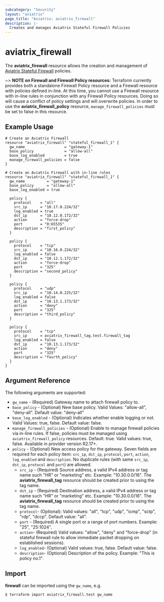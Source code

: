 ```yaml
---
subcategory: "Security"
layout: "aviatrix"
page_title: "Aviatrix: aviatrix_firewall"
description: |-
  Creates and manages Aviatrix Stateful Firewall Policies
---
```


# aviatrix_firewall

The **aviatrix_firewall** resource allows the creation and management of [Aviatrix Stateful Firewall](https://docs.aviatrix.com/HowTos/stateful_firewall_faq.html) policies.

~> **NOTE on Firewall and Firewall Policy resources:** Terraform currently provides both a standalone Firewall Policy resource and a Firewall resource with policies defined in-line. At this time, you cannot use a Firewall resource with in-line rules in conjunction with any Firewall Policy resources. Doing so will cause a conflict of policy settings and will overwrite policies. In order to use the **aviatrix_firewall_policy** resource, `manage_firewall_policies` must be set to false in this resource.

## Example Usage

```hcl
# Create an Aviatrix Firewall
resource "aviatrix_firewall" "stateful_firewall_1" {
  gw_name                  = "gateway-1"
  base_policy              = "allow-all"
  base_log_enabled         = true
  manage_firewall_policies = false
}
```

```hcl
# Create an Aviatrix Firewall with in-line rules
resource "aviatrix_firewall" "stateful_firewall_1" {
  gw_name          = "gateway-1"
  base_policy      = "allow-all"
  base_log_enabled = true

  policy {
    protocol    = "all"
    src_ip      = "10.17.0.224/32"
    log_enabled = true
    dst_ip      = "10.12.0.172/32"
    action      = "force-drop"
    port        = "0:65535"
    description = "first_policy"
  }

  policy {
    protocol    = "tcp"
    src_ip      = "10.16.0.224/32"
    log_enabled = false
    dst_ip      = "10.12.1.172/32"
    action      = "force-drop"
    port        = "325"
    description = "second_policy"
  }

  policy {
    protocol    = "udp"
    src_ip      = "10.14.0.225/32"
    log_enabled = false
    dst_ip      = "10.13.1.173/32"
    action      = "deny"
    port        = "325"
    description = "third_policy"
  }

  policy {
    protocol    = "tcp"
    src_ip      = aviatrix_firewall_tag.test.firewall_tag
    log_enabled = false
    dst_ip      = "10.13.1.173/32"
    action      = "deny"
    port        = "325"
    description = "fourth_policy"
  }
}
```

## Argument Reference

The following arguments are supported:

* `gw_name` - (Required) Gateway name to attach firewall policy to.
* `base_policy` - (Optional) New base policy. Valid Values: "allow-all", "deny-all". Default value: "deny-all"
* `base_log_enabled` - (Optional) Indicates whether enable logging or not. Valid Values: true, false. Default value: false.
* `manage_firewall_policies` - (Optional) Enable to manage firewall policies via in-line rules. If false, policies must be managed using `aviatrix_firewall_policy` resources. Default: true. Valid values: true, false. Available in provider version R2.17+.
* `policy` - (Optional) New access policy for the gateway. Seven fields are required for each policy item: `src_ip`, `dst_ip`, `protocol`, `port`, `action`, `log_enabled` and `description`. No duplicate rules (with same `src_ip`, `dst_ip`, `protocol` and `port`) are allowed.
  * `src_ip` - (Required) Source address, a valid IPv4 address or tag name such "HR" or "marketing" etc. Example: "10.30.0.0/16". The **aviatrix_firewall_tag** resource should be created prior to using the tag name.
  * `dst_ip` - (Required) Destination address, a valid IPv4 address or tag name such "HR" or "marketing" etc. Example: "10.30.0.0/16". The **aviatrix_firewall_tag** resource should be created prior to using the tag name.
  * `protocol`- (Optional): Valid values: "all", "tcp", "udp", "icmp", "sctp", "rdp", "dccp". Default value: "all".
  * `port` - (Required) A single port or a range of port numbers. Example: "25", "25:1024".
  * `action`- (Required) Valid values: "allow", "deny" and "force-drop" (in stateful firewall rule to allow immediate packet dropping on established sessions).
  * `log_enabled`- (Optional) Valid values: true, false. Default value: false.
  * `description`- (Optional) Description of the policy. Example: "This is policy no.1".

## Import

**firewall** can be imported using the `gw_name`, e.g.

```
$ terraform import aviatrix_firewall.test gw_name
```
